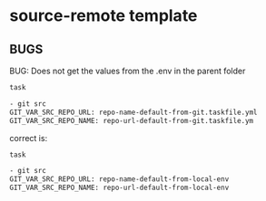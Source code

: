 # source-remote template


## BUGS

BUG: Does not get the values from the .env in the parent folder 

```sh
task

- git src
GIT_VAR_SRC_REPO_URL: repo-name-default-from-git.taskfile.yml
GIT_VAR_SRC_REPO_NAME: repo-url-default-from-git.taskfile.ym
```

correct is:

```sh
task

- git src
GIT_VAR_SRC_REPO_URL: repo-name-default-from-local-env
GIT_VAR_SRC_REPO_NAME: repo-url-default-from-local-env
```



